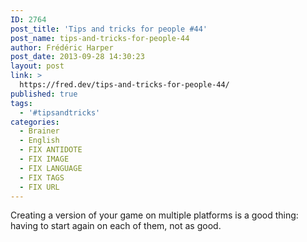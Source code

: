 ```yaml
---
ID: 2764
post_title: 'Tips and tricks for people #44'
post_name: tips-and-tricks-for-people-44
author: Frédéric Harper
post_date: 2013-09-28 14:30:23
layout: post
link: >
  https://fred.dev/tips-and-tricks-for-people-44/
published: true
tags:
  - '#tipsandtricks'
categories:
  - Brainer
  - English
  - FIX ANTIDOTE
  - FIX IMAGE
  - FIX LANGUAGE
  - FIX TAGS
  - FIX URL
---
```

Creating a version of your game on multiple platforms is a good thing: having to start again on each of them, not as good.